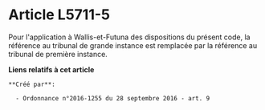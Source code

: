 # Article L5711-5

Pour l'application à Wallis-et-Futuna des dispositions du présent code, la référence au tribunal de grande instance est
remplacée par la référence au tribunal de première instance.

**Liens relatifs à cet article**

	**Créé par**:

	  - Ordonnance n°2016-1255 du 28 septembre 2016 - art. 9
